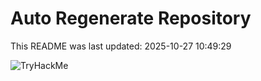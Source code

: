 # Auto Regenerate Repository

This README was last updated: 2025-10-27 10:49:29

 ![TryHackMe](https://tryhackme.com/badge/533634)